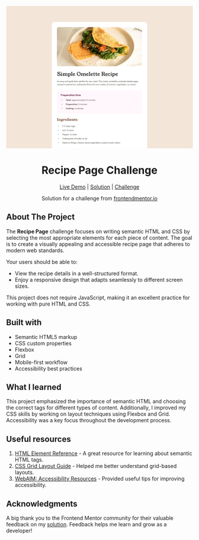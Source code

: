 ![Recipe Page Challenge](./images/project%20preview.png?raw=true)

<h1 align="center">Recipe Page Challenge</h1>

<div align="center">

[Live Demo](https://wiseweb-works.github.io/recipe-page-challenge/)
| [Solution](https://www.frontendmentor.io/solutions/solution-for-the-recipe-page-challenge-8UOSXQfuir)
| [Challenge](https://www.frontendmentor.io/challenges/recipe-page-KiTsR8QQKm)

Solution for a challenge from [frontendmentor.io](https://www.frontendmentor.io/)

</div>

## About The Project

The **Recipe Page** challenge focuses on writing semantic HTML and CSS by selecting the most appropriate elements for each piece of content. The goal is to create a visually appealing and accessible recipe page that adheres to modern web standards.

Your users should be able to:

- View the recipe details in a well-structured format.
- Enjoy a responsive design that adapts seamlessly to different screen sizes.

This project does not require JavaScript, making it an excellent practice for working with pure HTML and CSS.

## Built with

- Semantic HTML5 markup
- CSS custom properties
- Flexbox
- Grid
- Mobile-first workflow
- Accessibility best practices

## What I learned

This project emphasized the importance of semantic HTML and choosing the correct tags for different types of content. Additionally, I improved my CSS skills by working on layout techniques using Flexbox and Grid. Accessibility was a key focus throughout the development process.

## Useful resources

1. [HTML Element Reference](https://developer.mozilla.org/en-US/docs/Web/HTML/Element) - A great resource for learning about semantic HTML tags.
2. [CSS Grid Layout Guide](https://css-tricks.com/snippets/css/complete-guide-grid/) - Helped me better understand grid-based layouts.
3. [WebAIM: Accessibility Resources](https://webaim.org/) - Provided useful tips for improving accessibility.

## Acknowledgments

A big thank you to the Frontend Mentor community for their valuable feedback on my [solution](https://www.frontendmentor.io/solutions/solution-for-the-recipe-page-challenge-8UOSXQfuir). Feedback helps me learn and grow as a developer!
